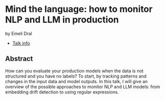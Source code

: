 # Mind the language: how to monitor NLP and LLM in production
by Emeli Dral
* [Talk info](https://amsterdam2023.pydata.org/cfp/talk/ZMHSU9/)
## Abstract
How can you evaluate your production models when the data is not structured and you have no labels? To start, by tracking patterns and changes in the input data and model outputs. In this talk, I will give an overview of the possible approaches to monitor NLP and LLM models: from embedding drift detection to using regular expressions.

